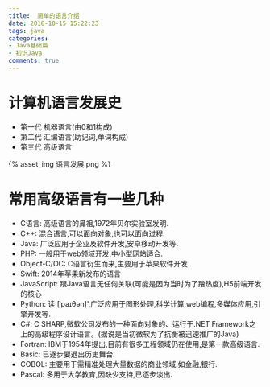 ```yaml
---
title:  简单的语言介绍
date: 2018-10-15 15:22:23
tags: java
categories: 
- Java基础篇
- 初识Java
comments: true
---
```

# 计算机语言发展史
- 第一代 机器语言(由0和1构成)
- 第二代 汇编语言(助记词,单词构成)
- 第三代 高级语言

{% asset_img 语言发展.png %}
<br>
# 常用高级语言有一些几种
- C语言: 高级语言的鼻祖,1972年贝尔实验室发明.
- C++: 混合语言,可以面向对象,也可以面向过程.
- Java: 广泛应用于企业及软件开发,安卓移动开发等.
- PHP: 一般用于web领域开发,中小型网站适合.
- Object-C/OC: C语言衍生而来,主要用于苹果软件开发.
- Swift: 2014年苹果新发布的语言
- JavaScript: 跟Java语言无任何关联(可能是因为当时为了蹭热度),H5前端开发的核心
- Python: 读'[ˈpaɪθən]',广泛应用于图形处理,科学计算,web编程,多媒体应用,引擎开发等.
- C#: C SHARP,微软公司发布的一种面向对象的、运行于.NET Framework之上的高级程序设计语言。(据说是当初微软为了抗衡被迅速推广的Java)
- Fortran: IBM于1954年提出,目前有很多工程领域仍在使用,是第一款高级语言.
- Basic: 已逐步要退出历史舞台.
- COBOL: 主要用于需精准处理大量数据的商业领域,如金融,银行.
- Pascal: 多用于大学教育,因缺少支持,已逐步淡出.